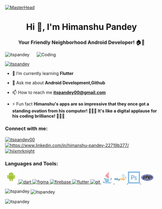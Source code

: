 [![MasterHead](https://user-images.githubusercontent.com/22107794/139580686-887df369-edb8-4bc8-b607-4fbf6d7e4866.gif)](https://itspandey.io)

<h1 align="center">Hi 👋, I'm Himanshu Pandey</h1>
<h3 align="center">Your Friendly Neighborhood Android Developer! 🏠📱</h3>
<img align="right" alt="Coding" width="400" src="https://media.tenor.com/OjVjDqcWaIoAAAAC/stray-coding.gif">

<p align="left"> <img src="https://komarev.com/ghpvc/?username=itspandey&label=Profile%20views&color=0e75b6&style=flat" alt="itspandey" /> </p>

<p align="left"> <a href="https://github.com/ryo-ma/github-profile-trophy"><img src="https://github-profile-trophy.vercel.app/?username=itspandey" alt="itspandey" /></a> </p>

- 🌱 I’m currently learning **Flutter**

- 💬 Ask me about **Android Development,Github**

- 📫 How to reach me **itspandey00@gmail.com**

- ⚡ Fun fact **Himanshu's apps are so impressive that they once got a standing ovation from his computer! 👏📱😄 It's like a digital applause for his coding brilliance! 🚀🌟🎉**

<h3 align="left">Connect with me:</h3>
<p align="left">
<a href="https://twitter.com/itspandey00" target="blank"><img align="center" src="https://raw.githubusercontent.com/rahuldkjain/github-profile-readme-generator/master/src/images/icons/Social/twitter.svg" alt="itspandey00" height="30" width="40" /></a>
<a href="https://linkedin.com/in/https://www.linkedin.com/in/himanshu-pandey-22719b277/" target="blank"><img align="center" src="https://raw.githubusercontent.com/rahuldkjain/github-profile-readme-generator/master/src/images/icons/Social/linked-in-alt.svg" alt="https://www.linkedin.com/in/himanshu-pandey-22719b277/" height="30" width="40" /></a>
<a href="https://instagram.com/hiixmrknight" target="blank"><img align="center" src="https://raw.githubusercontent.com/rahuldkjain/github-profile-readme-generator/master/src/images/icons/Social/instagram.svg" alt="hiixmrknight" height="30" width="40" /></a>
</p>

<h3 align="left">Languages and Tools:</h3>
<p align="left"> <a href="https://developer.android.com" target="_blank" rel="noreferrer"> <img src="https://raw.githubusercontent.com/devicons/devicon/master/icons/android/android-original-wordmark.svg" alt="android" width="40" height="40"/> </a> <a href="https://dart.dev" target="_blank" rel="noreferrer"> <img src="https://www.vectorlogo.zone/logos/dartlang/dartlang-icon.svg" alt="dart" width="40" height="40"/> </a> <a href="https://www.figma.com/" target="_blank" rel="noreferrer"> <img src="https://www.vectorlogo.zone/logos/figma/figma-icon.svg" alt="figma" width="40" height="40"/> </a> <a href="https://firebase.google.com/" target="_blank" rel="noreferrer"> <img src="https://www.vectorlogo.zone/logos/firebase/firebase-icon.svg" alt="firebase" width="40" height="40"/> </a> <a href="https://flutter.dev" target="_blank" rel="noreferrer"> <img src="https://www.vectorlogo.zone/logos/flutterio/flutterio-icon.svg" alt="flutter" width="40" height="40"/> </a> <a href="https://git-scm.com/" target="_blank" rel="noreferrer"> <img src="https://www.vectorlogo.zone/logos/git-scm/git-scm-icon.svg" alt="git" width="40" height="40"/> </a> <a href="https://www.java.com" target="_blank" rel="noreferrer"> <img src="https://raw.githubusercontent.com/devicons/devicon/master/icons/java/java-original.svg" alt="java" width="40" height="40"/> </a> <a href="https://www.mysql.com/" target="_blank" rel="noreferrer"> <img src="https://raw.githubusercontent.com/devicons/devicon/master/icons/mysql/mysql-original-wordmark.svg" alt="mysql" width="40" height="40"/> </a> <a href="https://www.photoshop.com/en" target="_blank" rel="noreferrer"> <img src="https://raw.githubusercontent.com/devicons/devicon/master/icons/photoshop/photoshop-line.svg" alt="photoshop" width="40" height="40"/> </a> <a href="https://www.php.net" target="_blank" rel="noreferrer"> <img src="https://raw.githubusercontent.com/devicons/devicon/master/icons/php/php-original.svg" alt="php" width="40" height="40"/> </a> </p>

<p><img align="left" src="https://github-readme-stats.vercel.app/api/top-langs?username=itspandey&show_icons=true&locale=en&layout=compact" alt="itspandey" /></p>

<p>&nbsp;<img align="center" src="https://github-readme-stats.vercel.app/api?username=itspandey&show_icons=true&locale=en" alt="itspandey" /></p>

<p><img align="center" src="https://github-readme-streak-stats.herokuapp.com/?user=itspandey&" alt="itspandey" /></p>
